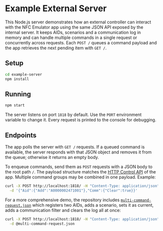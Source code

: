 # Example External Server

This Node.js server demonstrates how an external controller can interact with
the NFC Emulator app using the same JSON API exposed by the internal server.
It keeps AIDs, scenarios and a communication log in memory and can handle
multiple commands in a single request or concurrently across requests.
Each `POST /` queues a command payload and the app retrieves the next
pending item with `GET /`.

## Setup

```bash
cd example-server
npm install
```

## Running

```bash
npm start
```

The server listens on port `1818` by default. Use the `PORT` environment
variable to change it. Every request is printed to the console for debugging.

## Endpoints

The app polls the server with `GET /` requests. If a queued command is
available, the server responds with that JSON object and removes it from the
queue; otherwise it returns an empty body.

To enqueue commands, send them as `POST` requests with a JSON body to the root
path `/`. The payload structure matches the
[HTTP Control API](../README.md#http-control-api)
of the app. Multiple command groups may be combined in one payload. Example:

```bash
curl -X POST http://localhost:1818/ -H "Content-Type: application/json" \
  -d '{"Aid":{"Add":"A0000002471001"},"Comm":{"Clear":true}}'
```

For a more comprehensive demo, the repository includes
[`multi-command-request.json`](multi-command-request.json) which registers two
AIDs, adds a scenario, sets it as current, adds a communication filter and clears
the log all at once:

```bash
curl -X POST http://localhost:1818/ -H "Content-Type: application/json" \
  -d @multi-command-request.json
```
